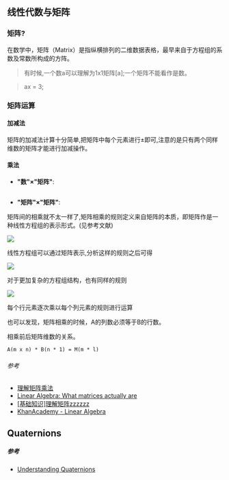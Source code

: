 ## 线性代数与矩阵

### 矩阵?
在数学中，矩阵（Matrix）是指纵横排列的二维数据表格，最早来自于方程组的系数及常数所构成的方阵。

> 有时候,一个数a可以理解为1x1矩阵[a];一个矩阵不能看作是数。

> ax = 3;

### 矩阵运算

#### 加减法

矩阵的加减法计算十分简单,把矩阵中每个元素进行±即可,注意的是只有两个同样维数的矩阵才能进行加减操作。

#### 乘法

- **"数"×"矩阵"**:

<img src="http://www.ruanyifeng.com/blogimg/asset/2015/bg2015090102.png" alt="" title="插图来自于www.ruanyifeng.com(c)" style="max-width:230px">

- **"矩阵"×"矩阵"**:

矩阵间的相乘就不太一样了,矩阵相乘的规则定义来自矩阵的本质，即矩阵作是一种线性方程组的表示形式。(见参考文献)

<img  src="http://7o51mi.com1.z0.glb.clouddn.com/webgl/20150913/illustration1.PNG" style="max-width:200px">

线性方程组可以通过矩阵表示,分析这样的规则之后可得

<img  src="http://7o51mi.com1.z0.glb.clouddn.com/webgl/20150913/illustration2(1).PNG" style="max-width:260px">

对于更加复杂的方程组结构，也有同样的规则

<img  src="http://7o51mi.com1.z0.glb.clouddn.com/webgl/20150913/illustration3(1).PNG" style="max-width:390px">

每个行元素逐次乘以每个列元素的规则进行运算

也可以发现，矩阵相乘的时候，A的列数必须等于B的行数。

相乘前后矩阵维数的关系。
````
A(m x n) * B(n * 1) = M(m * l)
````

###### 参考
- [理解矩阵乘法](http://www.ruanyifeng.com/blog/2015/09/matrix-multiplication.html)
- [Linear Algebra: What matrices actually are](https://nolaymanleftbehind.wordpress.com/2011/07/10/linear-algebra-what-matrices-actually-are/)
- [[基础知识]理解矩阵zzzzzz](http://www.opengpu.org/forum.php?mod=viewthread&tid=115)
- [KhanAcademy - Linear Algebra](https://www.youtube.com/watch?v=xyAuNHPsq-g&index=1)





## Quaternions

##### 参考

- [Understanding Quaternions](http://www.3dgep.com/understanding-quaternions/)
